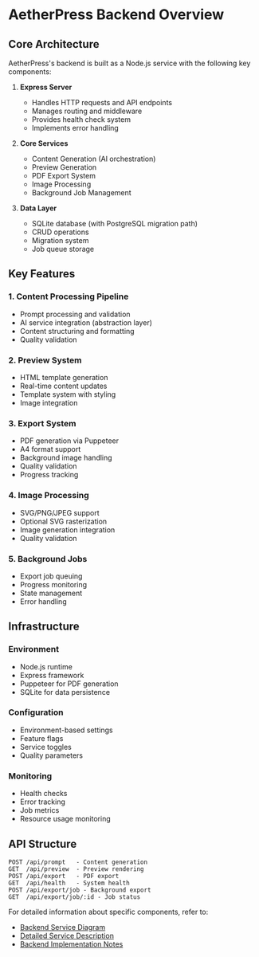 # AetherPress Backend Overview

## Core Architecture

AetherPress's backend is built as a Node.js service with the following key components:

1. **Express Server**

   - Handles HTTP requests and API endpoints
   - Manages routing and middleware
   - Provides health check system
   - Implements error handling

2. **Core Services**

   - Content Generation (AI orchestration)
   - Preview Generation
   - PDF Export System
   - Image Processing
   - Background Job Management

3. **Data Layer**
   - SQLite database (with PostgreSQL migration path)
   - CRUD operations
   - Migration system
   - Job queue storage

## Key Features

### 1. Content Processing Pipeline

- Prompt processing and validation
- AI service integration (abstraction layer)
- Content structuring and formatting
- Quality validation

### 2. Preview System

- HTML template generation
- Real-time content updates
- Template system with styling
- Image integration

### 3. Export System

- PDF generation via Puppeteer
- A4 format support
- Background image handling
- Quality validation
- Progress tracking

### 4. Image Processing

- SVG/PNG/JPEG support
- Optional SVG rasterization
- Image generation integration
- Quality validation

### 5. Background Jobs

- Export job queuing
- Progress monitoring
- State management
- Error handling

## Infrastructure

### Environment

- Node.js runtime
- Express framework
- Puppeteer for PDF generation
- SQLite for data persistence

### Configuration

- Environment-based settings
- Feature flags
- Service toggles
- Quality parameters

### Monitoring

- Health checks
- Error tracking
- Job metrics
- Resource usage monitoring

## API Structure

```
POST /api/prompt   - Content generation
GET  /api/preview  - Preview rendering
POST /api/export   - PDF export
GET  /api/health   - System health
POST /api/export/job - Background export
GET  /api/export/job/:id - Job status
```

For detailed information about specific components, refer to:

- [Backend Service Diagram](BACKEND_DIAGRAM.md)
- [Detailed Service Description](BACKEND_DETAILS.md)
- [Backend Implementation Notes](BACKEND_IMPLEMENTATION.md)
